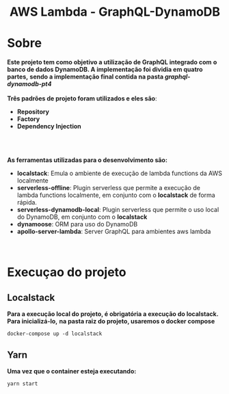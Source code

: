 <h1 align="center">AWS Lambda - GraphQL-DynamoDB</h1>

# Sobre
**Este projeto tem como objetivo a utilização de GraphQL integrado com**
**o banco de dados DynamoDB. A implementação foi dividia em quatro partes,**
**sendo a implementação final contida na pasta *graphql-dynamodb-pt4***
<br>
<br>
**Três padrões de projeto foram utilizados e eles são**:
- **Repository**
- **Factory**
- **Dependency Injection**
<br>
<br>

**As ferramentas utilizadas para o desenvolvimento são:**
- **localstack**: Emula o ambiente de execução de lambda functions da AWS localmente
- **serverless-offline**: Plugin serverless que permite a execução de lambda functions localmente, em conjunto com o **localstack** de forma rápida.
- **serverless-dynamodb-local**: Plugin serverless que permite o uso local do DynamoDB, em conjunto com o **localstack**
- **dynamoose**: ORM para uso do DynamoDB
- **apollo-server-lambda**: Server GraphQL para ambientes aws lambda
<br>

# Execuçao do projeto
## Localstack
**Para a execução local do projeto, é obrigatória a execução do localstack. Para inicializá-lo,**
**na pasta raiz do projeto, usaremos o docker compose**
```
docker-compose up -d localstack
```
## Yarn
**Uma vez que o container esteja executando:**

```
yarn start
```



